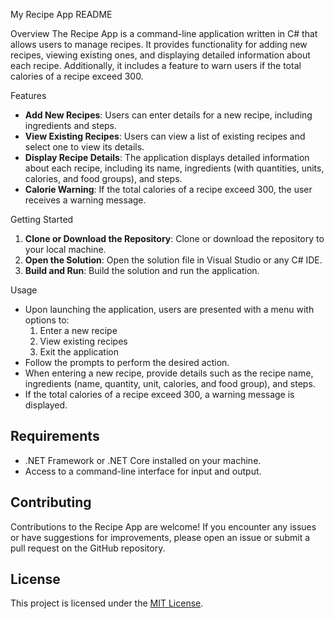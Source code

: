 My Recipe App README

Overview
The Recipe App is a command-line application written in C# that allows users to manage recipes. It provides functionality for adding new recipes, viewing existing ones, and displaying detailed information about each recipe. Additionally, it includes a feature to warn users if the total calories of a recipe exceed 300.

Features
- **Add New Recipes**: Users can enter details for a new recipe, including ingredients and steps.
- **View Existing Recipes**: Users can view a list of existing recipes and select one to view its details.
- **Display Recipe Details**: The application displays detailed information about each recipe, including its name, ingredients (with quantities, units, calories, and food groups), and steps.
- **Calorie Warning**: If the total calories of a recipe exceed 300, the user receives a warning message.

Getting Started
1. **Clone or Download the Repository**: Clone or download the repository to your local machine.
2. **Open the Solution**: Open the solution file in Visual Studio or any C# IDE.
3. **Build and Run**: Build the solution and run the application.

Usage
- Upon launching the application, users are presented with a menu with options to:
  1. Enter a new recipe
  2. View existing recipes
  3. Exit the application
- Follow the prompts to perform the desired action.
- When entering a new recipe, provide details such as the recipe name, ingredients (name, quantity, unit, calories, and food group), and steps.
- If the total calories of a recipe exceed 300, a warning message is displayed.

## Requirements
- .NET Framework or .NET Core installed on your machine.
- Access to a command-line interface for input and output.

## Contributing
Contributions to the Recipe App are welcome! If you encounter any issues or have suggestions for improvements, please open an issue or submit a pull request on the GitHub repository.

## License
This project is licensed under the [MIT License](LICENSE).
